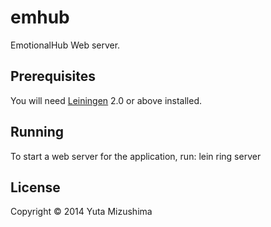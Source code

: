 # emhub
EmotionalHub Web server.

## Prerequisites
You will need [Leiningen][1] 2.0 or above installed.

[1]: https://github.com/technomancy/leiningen

## Running
To start a web server for the application, run:
    lein ring server

## License
Copyright © 2014 Yuta Mizushima

